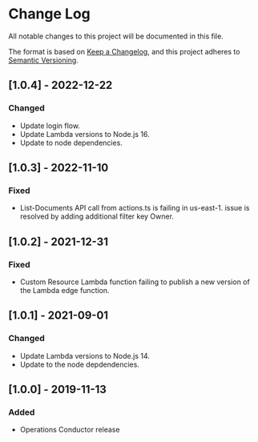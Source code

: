 # Change Log
All notable changes to this project will be documented in this file.

The format is based on [Keep a Changelog](https://keepachangelog.com/en/1.0.0/),
and this project adheres to [Semantic Versioning](https://semver.org/spec/v2.0.0.html).

## [1.0.4] - 2022-12-22
### Changed
- Update login flow.
- Update Lambda versions to Node.js 16.
- Update to node dependencies.

## [1.0.3] - 2022-11-10
### Fixed
- List-Documents API call from actions.ts is failing in us-east-1. issue is resolved by adding additional filter key Owner.

## [1.0.2] - 2021-12-31
### Fixed
- Custom Resource Lambda function failing to publish a new version of the Lambda edge function.

## [1.0.1] - 2021-09-01
### Changed
- Update Lambda versions to Node.js 14.
- Update to the node depdendencies.

## [1.0.0] - 2019-11-13
### Added
- Operations Conductor release
